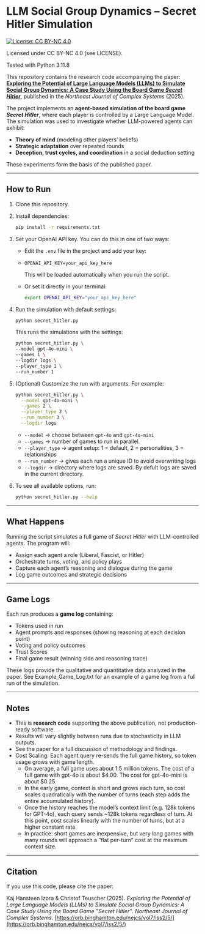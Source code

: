 # LLM Social Group Dynamics – Secret Hitler Simulation

[![License: CC BY-NC 4.0](https://img.shields.io/badge/License-CC%20BY--NC%204.0-lightgrey.svg)](https://creativecommons.org/licenses/by-nc/4.0/)

Licensed under CC BY-NC 4.0 (see LICENSE).

Tested with Python 3.11.8

This repository contains the research code accompanying the paper:
**[Exploring the Potential of Large Language Models (LLMs) to Simulate Social Group Dynamics: A Case Study Using the Board Game *Secret Hitler*](https://orb.binghamton.edu/nejcs/vol7/iss2/5/)**, published in the *Northeast Journal of Complex Systems* (2025).

The project implements an **agent-based simulation of the board game *Secret Hitler***, where each player is controlled by a Large Language Model. The simulation was used to investigate whether LLM-powered agents can exhibit:

* **Theory of mind** (modeling other players’ beliefs)
* **Strategic adaptation** over repeated rounds
* **Deception, trust cycles, and coordination** in a social deduction setting

These experiments form the basis of the published paper.

---

## How to Run

1. Clone this repository.
2. Install dependencies:

   ```bash
   pip install -r requirements.txt
   ```
3. Set your OpenAI API key. You can do this in one of two ways:

   * Edit the `.env` file in the project and add your key:
   * 
     ```
     OPENAI_API_KEY=your_api_key_here
     ```

     This will be loaded automatically when you run the script.
   * Or set it directly in your terminal:

     ```bash
     export OPENAI_API_KEY="your_api_key_here"
     ```
4. Run the simulation with default settings:

   ```bash
   python secret_hitler.py
   ```

   This runs the simulations with the settings:

   ```bash
   python secret_hitler.py \
   --model gpt-4o-mini \
   --games 1 \
   --logdir logs \
   --player_type 1 \
   --run_number 1
   ```

   
6. (Optional) Customize the run with arguments. For example:

   ```bash
   python secret_hitler.py \
     --model gpt-4o-mini \
     --games 2 \
     --player_type 2 \
     --run_number 3 \
     --logdir logs
   ```

   * `--model` → choose between `gpt-4o` and `gpt-4o-mini`
   * `--games` → number of games to run in parallel.
   * `--player_type` → agent setup: 1 = default, 2 = personalities, 3 = relationships
   * `--run_number` → gives each run a unique ID to avoid overwriting logs
   * `--logdir` → directory where logs are saved. By defult logs are saved in the current directory.
  
7. To see all available options, run:

   ```bash
   python secret_hitler.py --help
   ```

---

## What Happens

Running the script simulates a full game of *Secret Hitler* with LLM-controlled agents. The program will:

* Assign each agent a role (Liberal, Fascist, or Hitler)
* Orchestrate turns, voting, and policy plays
* Capture each agent’s reasoning and dialogue during the game
* Log game outcomes and strategic decisions

---

## Game Logs

Each run produces a **game log** containing:


* Tokens used in run 
* Agent prompts and responses (showing reasoning at each decision point)
* Voting and policy outcomes
* Trust Scores
* Final game result (winning side and reasoning trace)

These logs provide the qualitative and quantitative data analyzed in the paper. See Example_Game_Log.txt for an example of a game log from a full run of the simulation. 

---

## Notes

* This is **research code** supporting the above publication, not production-ready software.
* Results will vary slightly between runs due to stochasticity in LLM outputs.
* See the paper for a full discussion of methodology and findings.
* Cost Scaling: Each agent query re-sends the full game history, so token usage grows with game length.
   * On average, a full game uses about 1.5 million tokens. The cost of a full game with gpt-4o is about $4.00. The cost for gpt-4o-mini is about $0.25.
   *  In the early game, context is short and grows each turn, so cost scales quadratically with the number of turns (each step adds the entire accumulated history).
   *  Once the history reaches the model’s context limit (e.g. 128k tokens for GPT-4o), each query sends ~128k tokens regardless of turn. At this point, cost scales linearly with the number of turns, but at a higher constant rate.
   *  In practice: short games are inexpensive, but very long games with many rounds will approach a “flat per-turn” cost at the maximum context size.

---

## Citation

If you use this code, please cite the paper:

Kaj Hansteen Izora & Christof Teuscher (2025).
*Exploring the Potential of Large Language Models (LLMs) to Simulate Social Group Dynamics: A Case Study Using the Board Game "Secret Hitler"*.
*Northeast Journal of Complex Systems*.
[https://orb.binghamton.edu/nejcs/vol7/iss2/5/](https://orb.binghamton.edu/nejcs/vol7/iss2/5/)

